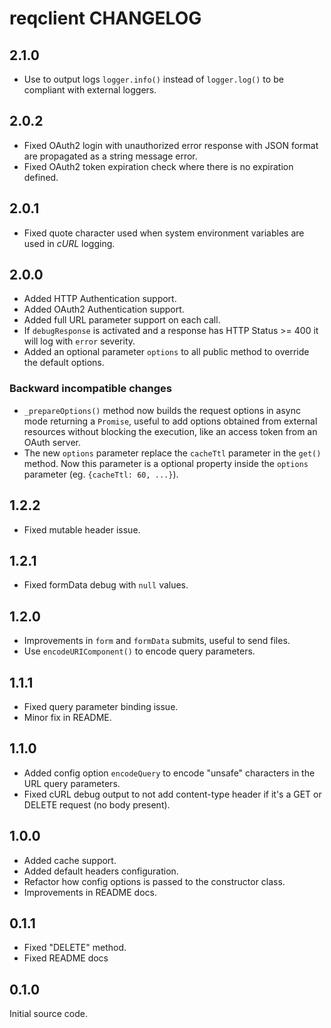 reqclient CHANGELOG
===================


2.1.0
-----

* Use to output logs `logger.info()` instead of `logger.log()`
  to be compliant with external loggers.

2.0.2
-----

* Fixed OAuth2 login with unauthorized error response with JSON
  format are propagated as a string message error.
* Fixed OAuth2 token expiration check where there is no
  expiration defined.

2.0.1
-----

* Fixed quote character used when system environment variables are
  used in _cURL_ logging.

2.0.0
-----

* Added HTTP Authentication support.
* Added OAuth2 Authentication support.
* Added full URL parameter support on each call.
* If `debugResponse` is activated and a response has
  HTTP Status >= 400 it will log with `error` severity.
* Added an optional parameter `options` to all public method
  to override the default options.

### Backward incompatible changes

* `_prepareOptions()` method now builds the request options in
  async mode returning a `Promise`, useful to add options obtained
  from external resources without blocking the execution, like an
  access token from an OAuth server.
* The new `options` parameter replace the `cacheTtl` parameter
  in the `get()` method. Now this parameter is a optional property
  inside the `options` parameter (eg. `{cacheTtl: 60, ...}`).


1.2.2
-----

* Fixed mutable header issue.


1.2.1
-----

* Fixed formData debug with `null` values.


1.2.0
-----

* Improvements in `form` and `formData` submits, useful
  to send files.
* Use `encodeURIComponent()` to encode query parameters.


1.1.1
-----

* Fixed query parameter binding issue.
* Minor fix in README.


1.1.0
-----

* Added config option `encodeQuery` to encode "unsafe" characters
  in the URL query parameters.
* Fixed cURL debug output to not add content-type header
  if it's a GET or DELETE request (no body present).


1.0.0
-----

* Added cache support.
* Added default headers configuration.
* Refactor how config options is passed to
  the constructor class.
* Improvements in README docs.


0.1.1
-----

* Fixed "DELETE" method.
* Fixed README docs


0.1.0
-----

Initial source code.
